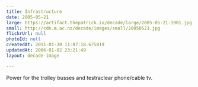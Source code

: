 ```yaml
---
title: Infrastructure
date: 2005-05-21
large: https://artifact.thepatrick.io/decade/large/2005-05-21-1901.jpg
small: http://cdn.m.ac.nz/decade/images/small/20050521.jpg
flickrUrl: null
photoId: null
createdAt: 2011-01-30 11:07:18.675819
updatedAt: 2006-01-02 23:21:49
layout: decade-image

---
```

Power for the trolley busses and testraclear phone/cable tv.
